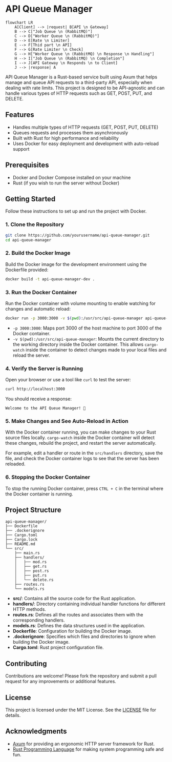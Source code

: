 # API Queue Manager

```mermaid
flowchart LR
    A[Client] --> |request| B[API \n Gateway]
    B --> C["Job Queue \n (RabbitMQ)"]
    C --> D["Worker Queue \n (RabbitMQ)"]
    D --> E[Rate \n Limiter]
    E --> F[Thid part \n API]
    F --> G[Rate Limiter \n Check]
    G --> H["Worker Queue \n (RabbitMQ) \n Response \n Handling"]
    H --> I["Job Queue \n (RabbitMQ) \n Completion"]
    I --> J[API Gateway \n Responds \n to Client]
    J --> |response| A
```

API Queue Manager is a Rust-based service built using Axum that helps manage and queue API requests to a third-party API, especially when dealing with rate limits. This project is designed to be API-agnostic and can handle various types of HTTP requests such as GET, POST, PUT, and DELETE.

## Features

- Handles multiple types of HTTP requests (GET, POST, PUT, DELETE)
- Queues requests and processes them asynchronously
- Built with Rust for high performance and reliability
- Uses Docker for easy deployment and development with auto-reload support

## Prerequisites

- Docker and Docker Compose installed on your machine
- Rust (if you wish to run the server without Docker)

## Getting Started

Follow these instructions to set up and run the project with Docker.

### 1. Clone the Repository

```bash
git clone https://github.com/yourusername/api-queue-manager.git
cd api-queue-manager
```

### 2. Build the Docker Image

Build the Docker image for the development environment using the Dockerfile provided:

```bash
docker build -t api-queue-manager-dev .
```

### 3. Run the Docker Container

Run the Docker container with volume mounting to enable watching for changes and automatic reload:

```bash
docker run -p 3000:3000 -v $(pwd):/usr/src/api-queue-manager api-queue-manager-dev
```

- `-p 3000:3000`: Maps port 3000 of the host machine to port 3000 of the Docker container.
- `-v $(pwd):/usr/src/api-queue-manager`: Mounts the current directory to the working directory inside the Docker container. This allows `cargo-watch` inside the container to detect changes made to your local files and reload the server.

### 4. Verify the Server is Running

Open your browser or use a tool like `curl` to test the server:

```bash
curl http://localhost:3000
```

You should receive a response:

```
Welcome to the API Queue Manager! 🦀
```

### 5. Make Changes and See Auto-Reload in Action

With the Docker container running, you can make changes to your Rust source files locally. `cargo-watch` inside the Docker container will detect these changes, rebuild the project, and restart the server automatically.

For example, edit a handler or route in the `src/handlers` directory, save the file, and check the Docker container logs to see that the server has been reloaded.

### 6. Stopping the Docker Container

To stop the running Docker container, press `CTRL + C` in the terminal where the Docker container is running.

## Project Structure

```
api-queue-manager/
├── Dockerfile
├── .dockerignore
├── Cargo.toml
├── Cargo.lock
├── README.md
└── src/
    ├── main.rs
    ├── handlers/
    │   ├── mod.rs
    │   ├── get.rs
    │   ├── post.rs
    │   ├── put.rs
    │   └── delete.rs
    ├── routes.rs
    └── models.rs
```

- **src/**: Contains all the source code for the Rust application.
- **handlers/**: Directory containing individual handler functions for different HTTP methods.
- **routes.rs**: Defines all the routes and associates them with the corresponding handlers.
- **models.rs**: Defines the data structures used in the application.
- **Dockerfile**: Configuration for building the Docker image.
- **.dockerignore**: Specifies which files and directories to ignore when building the Docker image.
- **Cargo.toml**: Rust project configuration file.

## Contributing

Contributions are welcome! Please fork the repository and submit a pull request for any improvements or additional features.

## License

This project is licensed under the MIT License. See the [LICENSE](LICENSE) file for details.

## Acknowledgments

- [Axum](https://github.com/tokio-rs/axum) for providing an ergonomic HTTP server framework for Rust.
- [Rust Programming Language](https://www.rust-lang.org/) for making system programming safe and fun.
